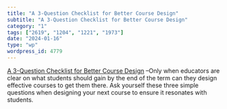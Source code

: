 ```yaml
---
title: "A 3-Question Checklist for Better Course Design"
subtitle: "A 3-Question Checklist for Better Course Design"
category: "1"
tags: ["2619", "1204", "1221", "1973"]
date: "2024-01-16"
type: "wp"
wordpress_id: 4779
---
```

[ A 3-Question Checklist for Better Course Design]( https://hbsp.harvard.edu/inspiring-minds/a-3-question-checklist-for-better-course-design?cid=email%7Cmarketo%7C2024-01-09-the-faculty-lounge%7C40168519%7Cfaculty-lounge-newsletter%7Cbutton%7Cvarious%7Cjan2024&acctID=8339156&mkt_tok=ODU1LUFUWi0yOTQAAAGQjRf98p0rqyEydos3HFyTyzlIq6rVPkbFBfJt5X8qLy_-cIaKRDkGH19OYf7-aEq1dEb9u94GXWBVrDHG1raJ1m-Towmmbz3zcFSKKqNyjcTv) –Only when educators are clear on what students should gain by the end of the term can they design effective courses to get them there. Ask yourself these three simple questions when designing your next course to ensure it resonates with students.
